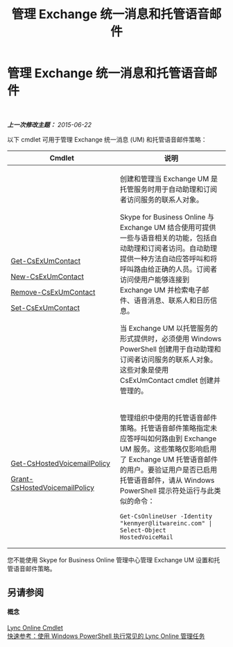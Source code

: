 ﻿---
title: 管理 Exchange 统一消息和托管语音邮件
TOCTitle: 管理 Exchange 统一消息和托管语音邮件
ms:assetid: 844bf8d5-e093-4dcd-abcf-48dc70e8c73c
ms:mtpsurl: https://technet.microsoft.com/zh-cn/library/Dn362822(v=OCS.15)
ms:contentKeyID: 56271173
ms.date: 06/02/2017
mtps_version: v=OCS.15
ms.translationtype: HT
---

# 管理 Exchange 统一消息和托管语音邮件

 

_**上一次修改主题：** 2015-06-22_

以下 cmdlet 可用于管理 Exchange 统一消息 (UM) 和托管语音邮件策略：


<table>
<colgroup>
<col style="width: 50%" />
<col style="width: 50%" />
</colgroup>
<thead>
<tr class="header">
<th>Cmdlet</th>
<th>说明</th>
</tr>
</thead>
<tbody>
<tr class="odd">
<td><p><a href="get-csexumcontact.md">Get-CsExUmContact</a></p>
<p><a href="new-csexumcontact.md">New-CsExUmContact</a></p>
<p><a href="remove-csexumcontact.md">Remove-CsExUmContact</a></p>
<p><a href="set-csexumcontact.md">Set-CsExUmContact</a></p></td>
<td><p>创建和管理当 Exchange UM 是托管服务时用于自动助理和订阅者访问服务的联系人对象。</p>
<p>Skype for Business Online 与 Exchange UM 结合使用可提供一些与语音相关的功能，包括自动助理和订阅者访问。自动助理提供一种方法自动应答呼叫和将呼叫路由给正确的人员。订阅者访问使用户能够连接到 Exchange UM 并检索电子邮件、语音消息、联系人和日历信息。</p>
<p>当 Exchange UM 以托管服务的形式提供时，必须使用 Windows PowerShell 创建用于自动助理和订阅者访问服务的联系人对象。这些对象是使用 CsExUmContact cmdlet 创建并管理的。</p></td>
</tr>
<tr class="even">
<td><p><a href="get-cshostedvoicemailpolicy.md">Get-CsHostedVoicemailPolicy</a></p>
<p><a href="grant-cshostedvoicemailpolicy.md">Grant-CsHostedVoicemailPolicy</a></p></td>
<td><p>管理组织中使用的托管语音邮件策略。托管语音邮件策略指定未应答呼叫如何路由到 Exchange UM 服务。这些策略仅影响启用了 Exchange UM 托管语音邮件的用户。要验证用户是否已启用托管语音邮件，请从 Windows PowerShell 提示符处运行与此类似的命令：</p>
<pre><code>Get-CsOnlineUser -Identity &quot;kenmyer@litwareinc.com&quot; | Select-Object HostedVoiceMail</code></pre></td>
</tr>
</tbody>
</table>


您不能使用 Skype for Business Online 管理中心管理 Exchange UM 设置和托管语音邮件策略。

## 另请参阅

#### 概念

[Lync Online Cmdlet](the-skype-for-business-online-cmdlets.md)  
[快速参考：使用 Windows PowerShell 执行常见的 Lync Online 管理任务](quick-reference-using-windows-powershell-to-do-common-skype-for-business-online-management-tasks.md)

